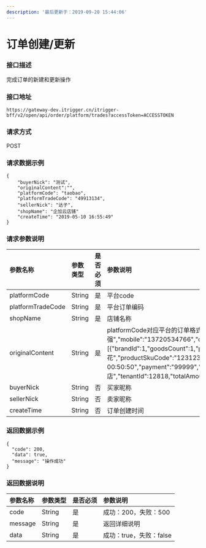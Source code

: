 ```yaml
---
description: '最后更新于：2019-09-20 15:44:06'
---
```


# 订单创建/更新

### 接口描述

完成订单的新建和更新操作

### 接口地址

```text
https://gateway-dev.itrigger.cn/itrigger-bff/v2/open/api/order/platform/trades?accessToken=ACCESSTOKEN
```

### 请求方式

POST

### 请求数据示例

```text
{
	"buyerNick": "测试",
	"originalContent":"",
	"platformCode": "taobao",
	"platformTradeCode": "49913134",
	"sellerNick": "达子",
	"shopName": "企加云店铺"
	"createTime": "2019-05-10 16:55:49"
}
```

### 请求参数说明

| 参数名称 | 参数类型 | 是否必须 | 参数说明 |
| :--- | :--- | :--- | :--- |
| platformCode | String | 是 | 平台code |
| platformTradeCode | String | 是 | 平台订单编码 |
| shopName | String | 是 | 店铺名称 |
| originalContent | String | 是 | platformCode对应平台的订单格式，比如天猫平台订单内容为：{"address":"杭州滨江聚光B-17","brandId":1,"buyerMemo":"","buyerNick":"","consignee":"李强","mobile":"13720534766","orderList":\[{"brandId":1,"goodsCount":1,"payment":"999999","platformOrderCode":"1234567890","platformProductCode":"123123","productCode":"123123","productName":"鲜花","productSkuCode":"1231234","productSkuName":"白色鲜花","status":10,"tenantId":12818}\],"orderTime":"","payTime":"2019-08-13 00:50:50","payment":"99999","platformCode":"pos","platformTradeCode":"123456789","shopName":"","status":10,"storeId":1,"storeName":"测试门店","tenantId":12818,"totalAmount":"99999","type":1} |
| buyerNick | String | 否 | 买家昵称 |
| sellerNick | String | 否 | 卖家昵称 |
| createTime | String | 否 | 订单创建时间 |

### 返回数据示例

```text
{
  "code": 200,
  "data": true,
  "message": "操作成功"
}
```

### 返回数据说明

| 参数名称 | 参数类型 | 是否必须 | 参数说明 |
| :--- | :--- | :--- | :--- |
| code | String | 是 | 成功：200，失败：500 |
| message | String | 是 | 返回详细说明 |
| data | String | 是 | 成功：true，失败：false |

